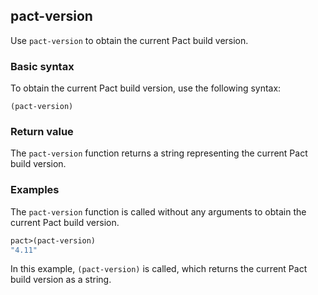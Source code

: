 ## pact-version

Use `pact-version` to obtain the current Pact build version.

### Basic syntax

To obtain the current Pact build version, use the following syntax:

`(pact-version)`

### Return value

The `pact-version` function returns a string representing the current Pact build version.

### Examples

The `pact-version` function is called without any arguments to obtain the current Pact build version.

```lisp
pact>(pact-version)
"4.11"
```

In this example, `(pact-version)` is called, which returns the current Pact build version as a string.
